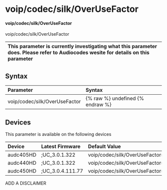 ﻿---
description: voip/codec/silk/OverUseFactor
search: false
---

# voip/codec/silk/OverUseFactor

#### voip/codec/silk/OverUseFactor

voip/codec/silk/OverUseFactor


| This parameter is currently investigating what this parameter does. Please refer to Audiocodes wesite for details on this parameter | 
| :--- |

## Syntax
| Parameter | Syntax |
| :--- | :--- |
|voip/codec/silk/OverUseFactor | {% raw %} undefined {% endraw %}|

## Devices
This parameter is available on the following devices

| Device | Latest Firmware | Default Value |
|:---|:---|:---|
| audc405HD | ;UC_3.0.1.322 | voip/codec/silk/OverUseFactor=DEFAULT 
| audc440HD | ;UC_3.0.1.322 | voip/codec/silk/OverUseFactor=DEFAULT 
| audc450HD | ;UC_3.0.4.111.77 | voip/codec/silk/OverUseFactor=DEFAULT 

ADD A DISCLAIMER
